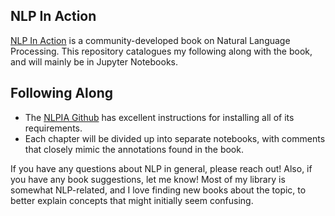 ## NLP In Action

[NLP In Action](https://github.com/totalgood/nlpia) is a community-developed book on Natural Language Processing.
This repository catalogues my following along with the book, and will mainly be in Jupyter Notebooks. 

## Following Along

* The [NLPIA Github](https://github.com/totalgood/nlpia) has excellent instructions for installing all of its requirements.
* Each chapter will be divided up into separate notebooks, with comments that closely mimic the annotations found in the book.

If you have any questions about NLP in general, please reach out!
Also, if you have any book suggestions, let me know! Most of my library is somewhat NLP-related, and I love finding new books about the topic, to better explain concepts that might initially seem confusing. 
